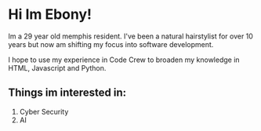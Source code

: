 # Hi Im Ebony!

Im a 29 year old memphis resident. I've been a natural hairstylist for over 10 years but now am shifting my focus into software development.

I hope to use my experience in Code Crew to broaden my knowledge in HTML, Javascript and Python.

## Things im interested in:

<ol>
    <li>Cyber Security</li>
    <li>AI</li>
<ol>

 
